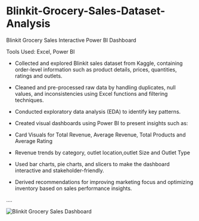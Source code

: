 # Blinkit-Grocery-Sales-Dataset-Analysis

Blinkit Grocery Sales Interactive Power BI Dashboard

Tools Used: Excel, Power BI

- Collected and explored Blinkit sales dataset from Kaggle, containing order-level information such as product details, prices, quantities, ratings and outlets. 

- Cleaned and pre-processed raw data by handling duplicates, null values, and inconsistencies using Excel functions and filtering techniques.

- Conducted exploratory data analysis (EDA) to identify key patterns.

- Created visual dashboards using Power BI to present insights such as:

- Card Visuals for Total Revenue, Average Revenue, Total Products and Average Rating

- Revenue trends by category, outlet location,outlet Size and Outlet Type

- Used bar charts, pie charts, and slicers to make the dashboard interactive and stakeholder-friendly.

- Derived recommendations for improving marketing focus and optimizing inventory based on sales performance insights.

....

![Blinkit Grocery Sales Dashboard](https://github.com/user-attachments/assets/5553df3d-4ea2-4fd2-87c0-9232b0c2a442)

